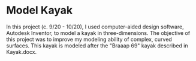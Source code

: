 # Model Kayak

In this project (c. 9/20 - 10/20), I used computer-aided design software, Autodesk Inventor, to model a kayak in three-dimensions. The objective of this project was to improve my modeling ability of complex, curved surfaces. This kayak is modeled after the "Braaap 69" kayak described in Kayak.docx. 
